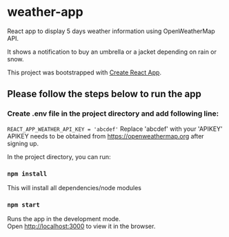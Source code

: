 # weather-app
React app to display 5 days weather information using OpenWeatherMap API.

It shows a notification to buy an umbrella or a jacket depending on rain or snow.

This project was bootstrapped with [Create React App](https://github.com/facebook/create-react-app).


## Please follow the steps below to run the app

### Create .env file in the project directory and add following line:
`REACT_APP_WEATHER_API_KEY = 'abcdef'`
Replace 'abcdef' with your 'APIKEY'
APIKEY needs to be obtained from https://openweathermap.org after signing up.

In the project directory, you can run:
### `npm install`
This will install all dependencies/node modules

### `npm start`
Runs the app in the development mode.<br>
Open [http://localhost:3000](http://localhost:3000) to view it in the browser.






